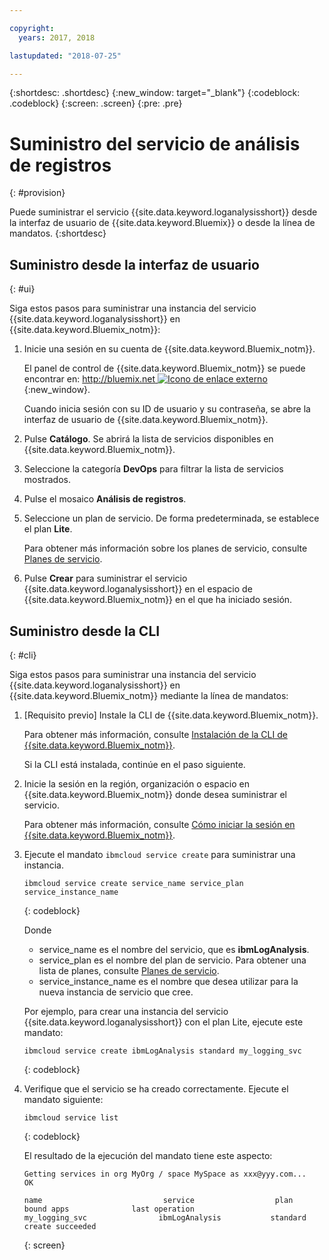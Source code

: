 ```yaml
---

copyright:
  years: 2017, 2018

lastupdated: "2018-07-25"

---
```




{:shortdesc: .shortdesc}
{:new_window: target="_blank"}
{:codeblock: .codeblock}
{:screen: .screen}
{:pre: .pre}


# Suministro del servicio de análisis de registros
{: #provision}

Puede suministrar el servicio {{site.data.keyword.loganalysisshort}} desde la interfaz de usuario de {{site.data.keyword.Bluemix}} o desde la línea de mandatos.
{:shortdesc}


## Suministro desde la interfaz de usuario
{: #ui}

Siga estos pasos para suministrar una instancia del servicio {{site.data.keyword.loganalysisshort}} en {{site.data.keyword.Bluemix_notm}}:

1. Inicie una sesión en su cuenta de {{site.data.keyword.Bluemix_notm}}.

    El panel de control de {{site.data.keyword.Bluemix_notm}} se puede encontrar en: [http://bluemix.net ![Icono de enlace externo](../../../icons/launch-glyph.svg "Icono de enlace externo")](http://bluemix.net){:new_window}.
    
	Cuando inicia sesión con su ID de usuario y su contraseña, se abre la interfaz de usuario de {{site.data.keyword.Bluemix_notm}}.

2. Pulse **Catálogo**. Se abrirá la lista de servicios disponibles en {{site.data.keyword.Bluemix_notm}}.

3. Seleccione la categoría **DevOps** para filtrar la lista de servicios mostrados.

4. Pulse el mosaico **Análisis de registros**.

5. Seleccione un plan de servicio. De forma predeterminada, se establece el plan **Lite**.

    Para obtener más información sobre los planes de servicio, consulte [Planes de servicio](/docs/services/CloudLogAnalysis/log_analysis_ov.html#plans).
	
6. Pulse **Crear** para suministrar el servicio {{site.data.keyword.loganalysisshort}} en el espacio de {{site.data.keyword.Bluemix_notm}} en el que ha iniciado sesión.
  
 

## Suministro desde la CLI
{: #cli}

Siga estos pasos para suministrar una instancia del servicio {{site.data.keyword.loganalysisshort}} en {{site.data.keyword.Bluemix_notm}} mediante la línea de mandatos:

1. [Requisito previo] Instale la CLI de {{site.data.keyword.Bluemix_notm}}.

   Para obtener más información, consulte [Instalación de la CLI de {{site.data.keyword.Bluemix_notm}}](/docs/cli/index.html#overview).
   
   Si la CLI está instalada, continúe en el paso siguiente.
    
2. Inicie la sesión en la región, organización o espacio en {{site.data.keyword.Bluemix_notm}} donde desea suministrar el servicio. 

    Para obtener más información, consulte [Cómo iniciar la sesión en {{site.data.keyword.Bluemix_notm}}](/docs/services/CloudLogAnalysis/qa/cli_qa.html#login).
	
3. Ejecute el mandato `ibmcloud service create` para suministrar una instancia.

    ```
	ibmcloud service create service_name service_plan service_instance_name
	```
	{: codeblock}
	
	Donde
	
	* service_name es el nombre del servicio, que es **ibmLogAnalysis**.
	* service_plan es el nombre del plan de servicio. Para obtener una lista de planes, consulte [Planes de servicio](/docs/services/CloudLogAnalysis/log_analysis_ov.html#plans).
	* service_instance_name es el nombre que desea utilizar para la nueva instancia de servicio que cree.

	Por ejemplo, para crear una instancia del servicio {{site.data.keyword.loganalysisshort}} con el plan Lite, ejecute este mandato:
	
	```
	ibmcloud service create ibmLogAnalysis standard my_logging_svc
	```
	{: codeblock}
	
4. Verifique que el servicio se ha creado correctamente. Ejecute el mandato siguiente:

    ```	
	ibmcloud service list
	```
	{: codeblock}
	
	El resultado de la ejecución del mandato tiene este aspecto:
	
	```
    Getting services in org MyOrg / space MySpace as xxx@yyy.com...
    OK
    
    name                           service                  plan                   bound apps              last operation
    my_logging_svc                ibmLogAnalysis           standard                                        create succeeded
	```
	{: screen}

	



